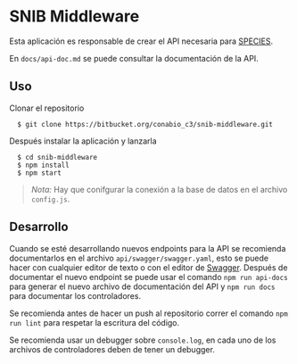 # SNIB Middleware

Esta aplicación es responsable de crear el API necesaria para [SPECIES][sp].

En `docs/api-doc.md` se puede consultar la documentación de la API.

## Uso

Clonar el repositorio

```
  $ git clone https://bitbucket.org/conabio_c3/snib-middleware.git
```

Después instalar la aplicación y lanzarla

```
  $ cd snib-middleware
  $ npm install
  $ npm start
```

>  _Nota:_ Hay que conifgurar la conexión a la base de datos en el archivo 
>  `config.js`.

## Desarrollo

Cuando se esté desarrollando nuevos endpoints para la API se recomienda 
documentarlos en el archivo `api/swagger/swagger.yaml`, esto se 
puede hacer con cualquier editor de texto o con el editor de [Swagger][swagger].
Después de documentar el nuevo endpoint se puede usar el comando 
`npm run api-docs` para generar el nuevo archivo de documentación
del API y `npm run docs` para documentar los controladores. 

Se recomienda antes de hacer un push al repositorio correr el comando
`npm run lint` para respetar la escritura del código.

Se recomienda usar un debugger sobre `console.log`, en cada uno de los archivos
de controladores deben de tener un debugger.

[sp]: http://species.conabio.gob.mx/ 
[swagger]: http://swagger.io/
